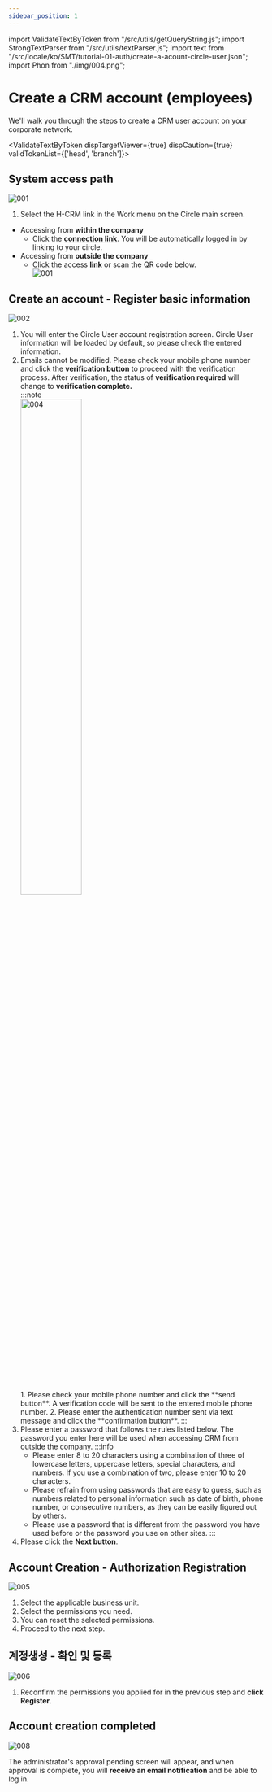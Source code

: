 ```yaml
---
sidebar_position: 1
---
```



import ValidateTextByToken from "/src/utils/getQueryString.js";
import StrongTextParser from "/src/utils/textParser.js";
import text from "/src/locale/ko/SMT/tutorial-01-auth/create-a-acount-circle-user.json";
import Phon from "./img/004.png";

# Create a CRM account (employees)
We'll walk you through the steps to create a CRM user account on your corporate network.


<ValidateTextByToken dispTargetViewer={true} dispCaution={true} validTokenList={['head', 'branch']}>

## System access path

![001](./img/001.png)

1. Select the H-CRM link in the Work menu on the Circle main screen.
- Accessing from **within the company**
  - Click the **[connection link](http://ep.circle.hanwha.com/api/branch/common/slo/goSloTarget.mvc?authType=1&destination=https://service.hanwha-crm.com/auth/slo )**. You will be automatically logged in by linking to your circle.
- Accessing from **outside the company**
  - Click the access **[link](https://service.hanwha-crm.com)** or scan the QR code below.<br/> ![001](./img/qrcode.png)


## Create an account - Register basic information

![002](./img/002.png)

1. You will enter the Circle User account registration screen. Circle User information will be loaded by default, so please check the entered information.
1. Emails cannot be modified. Please check your mobile phone number and click the **verification button** to proceed with the verification process. After verification, the status of **verification required** will change to **verification complete.**<br/>
    :::note
    <div><img src={Phon} width="50%" alt="004" /></div>
      1. Please check your mobile phone number and click the **send button**. A verification code will be sent to the entered mobile phone number.
      2. Please enter the authentication number sent via text message and click the **confirmation button**.
    :::
1. Please enter a password that follows the rules listed below. The password you enter here will be used when accessing CRM from outside the company.
    :::info
    - Please enter 8 to 20 characters using a combination of three of lowercase letters, uppercase letters, special characters, and numbers. If you use a combination of two, please enter 10 to 20 characters.
    - Please refrain from using passwords that are easy to guess, such as numbers related to personal information such as date of birth, phone number, or consecutive numbers, as they can be easily figured out by others.
    - Please use a password that is different from the password you have used before or the password you use on other sites.
    :::
4. Please click the **Next button**.

## Account Creation - Authorization Registration

<StrongTextParser text={text.step2AccountCreation01} />

![005](./img/005.png)

1. Select the applicable business unit.
1. Select the permissions you need.
1. You can reset the selected permissions.
1. Proceed to the next step.

## 계정생성 - 확인 및 등록

<StrongTextParser text={text.step3AccountCreation01} />

![006](./img/006.png)


1. Reconfirm the permissions you applied for in the previous step and **click Register**.


## Account creation completed

![008](./img/008.png)

The administrator's approval pending screen will appear, and when approval is complete, you will **receive an email notification** and be able to log in.

</ValidateTextByToken>